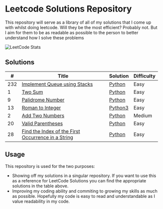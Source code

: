 # Leetcode Solutions Repository

This repository will serve as a library of all of my solutions that I come up with whilst doing leetcode. Will they be the most efficient? Probably not. But I aim for them to be as readable as possible to the person to better understand how I solve these problems

![LeetCode Stats](https://leetcard.jacoblin.cool/TheBluesBand?theme=dark&font=Roboto%20Mono&ext=heatmap)

## Solutions
| # | Title | Solution | Difficulty |
|---| ----- | -------- | ---------- |
|232| [Implement Queue using Stacks](https://leetcode.com/problems/implement-queue-using-stacks/description/) | [Python](./EasyQuestions/ImplementQueueUsingStacks) | Easy |
| 1 | [Two Sum](https://leetcode.com/problems/two-sum/) | [Python](./EasyQuestions/TwoSum) | Easy |
| 9 | [Palidrome Number](https://leetcode.com/problems/palindrome-number) | [Python](./EasyQuestions/PalindromeNumber) | Easy |
| 13 | [Roman to Integer](https://leetcode.com/problems/roman-to-integer/) | [Python3](./EasyQuestions/RomanToInteger/) | Easy |
| 2 | [Add Two Numbers](https://leetcode.com/problems/add-two-numbers/) | [Python](./MediumQuestions/AddTwoNumbers/) | Medium |
| 20 | [Valid Parentheses](https://leetcode.com/problems/valid-parentheses/) | [Python](./EasyQuestions/ValidParentheses/) | Easy |
| 28 | [Find the Index of the First Occurrence in a String](https://leetcode.com/problems/find-the-index-of-the-first-occurrence-in-a-string/) | [Python](./EasyQuestions/IndexOfFirstOccurrence/) | Easy |

## Usage

This repository is used for the two purposes:

- Showing off my solutions in a singular repository. If you want to use this as a reference for LeetCode Solutions you can find the appropriate solutions in the table above.
- Improving my coding ability and commiting to growing my skills as much as possible. Hopefully my code is easy to read and understandable as I value readability in my code.
